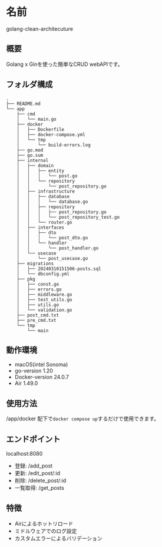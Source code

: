 # 名前
golang-clean-architecuture

## 概要
Golang x Ginを使った簡単なCRUD webAPIです。

## フォルダ構成
```
.
├── README.md
└── app
    ├── cmd
    │   └── main.go
    ├── docker
    │   ├── Dockerfile
    │   ├── docker-compose.yml
    │   └── tmp
    │       └── build-errors.log
    ├── go.mod
    ├── go.sum
    ├── internal
    │   ├── domain
    │   │   ├── entity
    │   │   │   └── post.go
    │   │   └── repository
    │   │       └── post_repository.go
    │   ├── infrastructure
    │   │   ├── database
    │   │   │   └── database.go
    │   │   ├── repository
    │   │   │   ├── post_repository.go
    │   │   │   └── post_repository_test.go
    │   │   └── router.go
    │   ├── interfaces
    │   │   ├── dto
    │   │   │   └── post_dto.go
    │   │   └── handler
    │   │       └── post_handler.go
    │   └── usecase
    │       └── post_usecase.go
    ├── migrations
    │   ├── 20240310151506-posts.sql
    │   └── dbconfig.yml
    ├── pkg
    │   ├── const.go
    │   ├── errors.go
    │   ├── middleware.go
    │   ├── test_utils.go
    │   ├── utils.go
    │   └── validation.go
    ├── post_cmd.txt
    ├── pre_cmd.txt
    └── tmp
        └── main
```


## 動作環境
- macOS(intel Sonoma)
- go-version 1.20
- Docker-version 24.0.7
- Air 1.49.0
  
## 使用方法
/app/docker 配下で``` docker compose up ```するだけで使用できます。

## エンドポイント
localhost:8080
- 登録: /add_post
- 更新: /edit_post/:id
- 削除: /delete_post/:id
- 一覧取得: /get_posts

## 特徴
- Airによるホットリロード
- ミドルウェアでのログ設定
- カスタムエラーによるバリデーション
